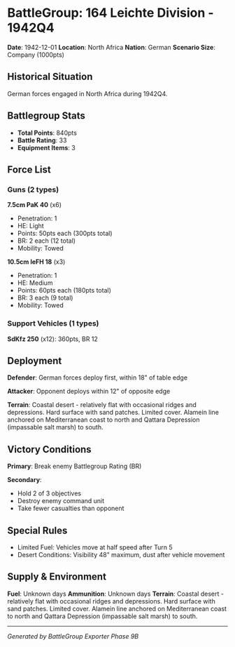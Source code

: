 # BattleGroup: 164 Leichte Division - 1942Q4

**Date**: 1942-12-01
**Location**: North Africa
**Nation**: German
**Scenario Size**: Company (1000pts)

## Historical Situation

German forces engaged in North Africa during 1942Q4.

## Battlegroup Stats

- **Total Points**: 840pts
- **Battle Rating**: 33
- **Equipment Items**: 3

## Force List

### Guns (2 types)

**7.5cm PaK 40** (x6)
- Penetration: 1
- HE: Light
- Points: 50pts each (300pts total)
- BR: 2 each (12 total)
- Mobility: Towed

**10.5cm leFH 18** (x3)
- Penetration: 1
- HE: Medium
- Points: 60pts each (180pts total)
- BR: 3 each (9 total)
- Mobility: Towed

### Support Vehicles (1 types)

**SdKfz 250** (x12): 360pts, BR 12

## Deployment

**Defender**: German forces deploy first, within 18" of table edge

**Attacker**: Opponent deploys within 12" of opposite edge

**Terrain**: Coastal desert - relatively flat with occasional ridges and depressions. Hard surface with sand patches. Limited cover. Alamein line anchored on Mediterranean coast to north and Qattara Depression (impassable salt marsh) to south.

## Victory Conditions

**Primary**: Break enemy Battlegroup Rating (BR)

**Secondary**:
- Hold 2 of 3 objectives
- Destroy enemy command unit
- Take fewer casualties than opponent

## Special Rules

- Limited Fuel: Vehicles move at half speed after Turn 5
- Desert Conditions: Visibility 48" maximum, dust after vehicle movement

## Supply & Environment

**Fuel**: Unknown days
**Ammunition**: Unknown days
**Terrain**: Coastal desert - relatively flat with occasional ridges and depressions. Hard surface with sand patches. Limited cover. Alamein line anchored on Mediterranean coast to north and Qattara Depression (impassable salt marsh) to south.

---

*Generated by BattleGroup Exporter Phase 9B*
